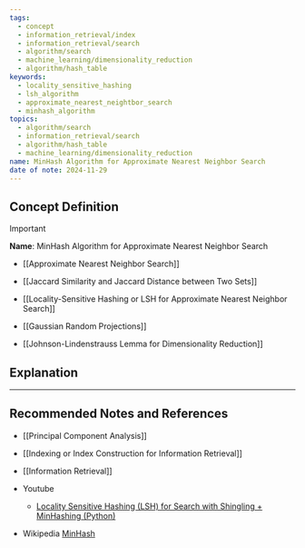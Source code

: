 ```yaml
---
tags:
  - concept
  - information_retrieval/index
  - information_retrieval/search
  - algorithm/search
  - machine_learning/dimensionality_reduction
  - algorithm/hash_table
keywords:
  - locality_sensitive_hashing
  - lsh_algorithm
  - approximate_nearest_neightbor_search
  - minhash_algorithm
topics:
  - algorithm/search
  - information_retrieval/search
  - algorithm/hash_table
  - machine_learning/dimensionality_reduction
name: MinHash Algorithm for Approximate Nearest Neighbor Search
date of note: 2024-11-29
---
```


## Concept Definition

>[!important]
>**Name**: MinHash Algorithm for Approximate Nearest Neighbor Search

- [[Approximate Nearest Neighbor Search]]
- [[Jaccard Similarity and Jaccard Distance between Two Sets]]
- [[Locality-Sensitive Hashing or LSH for Approximate Nearest Neighbor Search]]


- [[Gaussian Random Projections]]
- [[Johnson-Lindenstrauss Lemma for Dimensionality Reduction]]



## Explanation





-----------
##  Recommended Notes and References



- [[Principal Component Analysis]]
- [[Indexing or Index Construction for Information Retrieval]]
- [[Information Retrieval]]

- Youtube
	- [Locality Sensitive Hashing (LSH) for Search with Shingling + MinHashing (Python)](https://www.youtube.com/watch?v=e_SBq3s20M8&list=PLIUOU7oqGTLhlWpTz4NnuT3FekouIVlqc&index=5)

- Wikipedia [MinHash](https://en.wikipedia.org/wiki/MinHash)